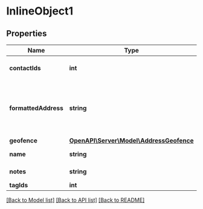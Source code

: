 # InlineObject1

## Properties
Name | Type | Description | Notes
------------ | ------------- | ------------- | -------------
**contactIds** | **int** | A list of IDs for contact book entries. | [optional] 
**formattedAddress** | **string** | The full address associated with this address/geofence, as it might be recognized by maps.google.com | [optional] 
**geofence** | [**OpenAPI\Server\Model\AddressGeofence**](AddressGeofence.md) |  | [optional] 
**name** | **string** | The name of this address/geofence | [optional] 
**notes** | **string** | Notes associated with an address. | [optional] 
**tagIds** | **int** | A list of tag IDs. | [optional] 

[[Back to Model list]](../README.md#documentation-for-models) [[Back to API list]](../README.md#documentation-for-api-endpoints) [[Back to README]](../README.md)


